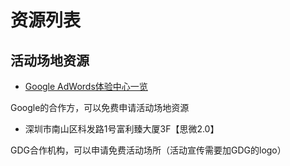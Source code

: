 资源列表
=======


## 活动场地资源

- [Google AdWords体验中心一览](https://zhuanlan.zhihu.com/p/38986003)

Google的合作方，可以免费申请活动场地资源

- 深圳市南山区科发路1号富利臻大厦3F【思微2.0】

GDG合作机构，可以申请免费活动场所（活动宣传需要加GDG的logo）
